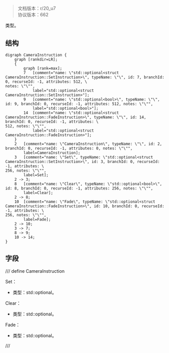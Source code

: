# <!-- md:samp CameraInstruction -->

> 文档版本：r/20_u7<br/>协议版本：662

<!-- md:samp CameraInstruction -->类型。

## 结构

```viz
digraph CameraInstruction {
	graph [rankdir=LR];
	{
		graph [rank=max];
		7	[comment="name: \"std::optional<struct CameraInstruction::SetInstruction>\", typeName: \"\", id: 7, branchId: 0, recurseId: -1, attributes: 512, \
notes: \"\"",
			label="std::optional<struct CameraInstruction::SetInstruction>"];
		9	[comment="name: \"std::optional<bool>\", typeName: \"\", id: 9, branchId: 0, recurseId: -1, attributes: 512, notes: \"\"",
			label="std::optional<bool>"];
		14	[comment="name: \"std::optional<struct CameraInstruction::FadeInstruction>\", typeName: \"\", id: 14, branchId: 0, recurseId: -1, attributes: \
512, notes: \"\"",
			label="std::optional<struct CameraInstruction::FadeInstruction>"];
	}
	2	[comment="name: \"CameraInstruction\", typeName: \"\", id: 2, branchId: 0, recurseId: -1, attributes: 0, notes: \"\"",
		label=CameraInstruction];
	3	[comment="name: \"Set\", typeName: \"std::optional<struct CameraInstruction::SetInstruction>\", id: 3, branchId: 0, recurseId: -1, attributes: \
256, notes: \"\"",
		label=Set];
	2 -> 3;
	8	[comment="name: \"Clear\", typeName: \"std::optional<bool>\", id: 8, branchId: 0, recurseId: -1, attributes: 256, notes: \"\"",
		label=Clear];
	2 -> 8;
	10	[comment="name: \"Fade\", typeName: \"std::optional<struct CameraInstruction::FadeInstruction>\", id: 10, branchId: 0, recurseId: -1, attributes: \
256, notes: \"\"",
		label=Fade];
	2 -> 10;
	3 -> 7;
	8 -> 9;
	10 -> 14;
}

```

## 字段

/// define
CameraInstruction

Set：[<!-- md:samp std::optional<struct CameraInstruction::SetInstruction> -->](refs/protocols/types/std::optional<struct_camerainstruction::setinstruction>.md)

- 类型：std::optional<struct CameraInstruction::SetInstruction>。

Clear：[<!-- md:samp std::optional<bool> -->](refs/protocols/types/std::optional<bool>.md)

- 类型：std::optional<bool>。

Fade：[<!-- md:samp std::optional<struct CameraInstruction::FadeInstruction> -->](refs/protocols/types/std::optional<struct_camerainstruction::fadeinstruction>.md)

- 类型：std::optional<struct CameraInstruction::FadeInstruction>。


///
